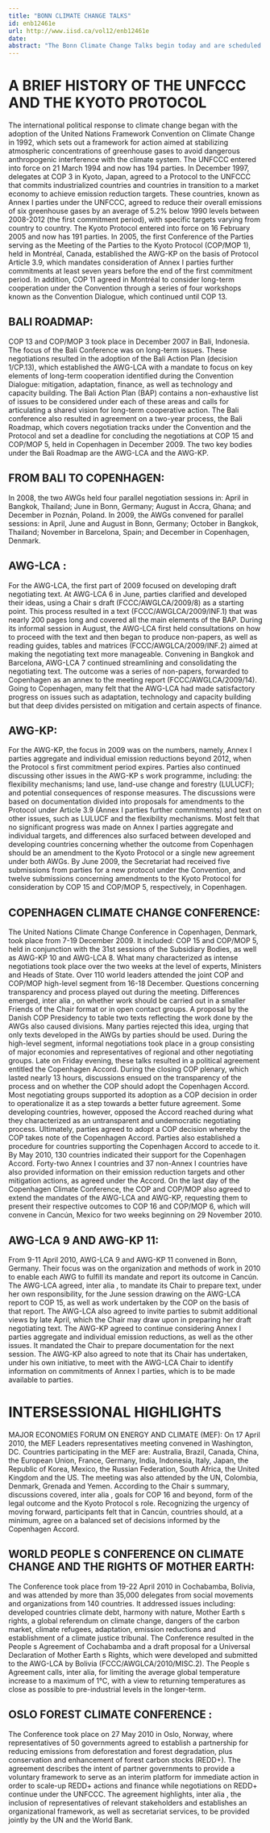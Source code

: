 ```yaml
---
title: "BONN CLIMATE CHANGE TALKS"
id: enb12461e
url: http://www.iisd.ca/vol12/enb12461e
date: 
abstract: "The Bonn Climate Change Talks begin today and are scheduled to conclude on Friday, 11 June 2010. The meeting will include the 32nd sessions of the Subsidiary Bodies of the United Nations Framework Convention on Climate Change (UNFCCC), the tenth session of the Ad Hoc Working Group on Long-term Cooperative Action under the UNFCCC (AWG-LCA 10) and the twelfth session of the Ad Hoc Working Group on Further Commitments for Annex I Parties under the Kyoto Protocol (AWG-KP 12). The main item on the AWG-KP s agenda focuses on further commitments by Annex I parties. The AWG-KP is expected to work based on documentation prepared by the Chair to facilitate negotiations (FCCC/KP/AWG/2010/6 and Adds.1-5). The AWG-LCA s agenda focuses on preparation of an outcome to be presented to the sixteenth Conference of the Parties (COP 16) and parties are expected to consider a new text by the Chair to facilitate negotiations (FCCC/AWGLCA/2010/6). The Subsidiary Body for Implementation (SBI) will consider issues including national communications and reporting, the financial mechanism and capacity building. The Subsidiary Body for Scientific and Technological Advice (SBSTA) will consider, inter alia , methodological issues, technology transfer and the Nairobi work programme on impacts, vulnerability and adaptation to climate change."
---
```


# A BRIEF HISTORY OF THE UNFCCC AND THE KYOTO PROTOCOL

The international political response to climate change began with the adoption of the United Nations Framework Convention on Climate Change in 1992, which sets out a framework for action aimed at stabilizing atmospheric concentrations of greenhouse gases to avoid dangerous anthropogenic interference with the climate system. The UNFCCC entered into force on 21 March 1994 and now has 194 parties. In December 1997, delegates at COP 3 in Kyoto, Japan, agreed to a Protocol to the UNFCCC that commits industrialized countries and countries in transition to a market economy to achieve emission reduction targets. These countries, known as Annex I parties under the UNFCCC, agreed to reduce their overall emissions of six greenhouse gases by an average of 5.2% below 1990 levels between 2008-2012 (the first commitment period), with specific targets varying from country to country. The Kyoto Protocol entered into force on 16 February 2005 and now has 191 parties. In 2005, the first Conference of the Parties serving as the Meeting of the Parties to the Kyoto Protocol (COP/MOP 1), held in Montréal, Canada, established the AWG-KP on the basis of Protocol Article 3.9, which mandates consideration of Annex I parties further commitments at least seven years before the end of the first commitment period. In addition, COP 11 agreed in Montréal to consider long-term cooperation under the Convention through a series of four workshops known as the Convention Dialogue, which continued until COP 13.

## BALI ROADMAP:

COP 13 and COP/MOP 3 took place in December 2007 in Bali, Indonesia. The focus of the Bali Conference was on long-term issues. These negotiations resulted in the adoption of the Bali Action Plan (decision 1/CP.13), which established the AWG-LCA with a mandate to focus on key elements of long-term cooperation identified during the Convention Dialogue: mitigation, adaptation, finance, as well as technology and capacity building. The Bali Action Plan (BAP) contains a non-exhaustive list of issues to be considered under each of these areas and calls for articulating a shared vision for long-term cooperative action. The Bali conference also resulted in agreement on a two-year process, the Bali Roadmap, which covers negotiation tracks under the Convention and the Protocol and set a deadline for concluding the negotiations at COP 15 and COP/MOP 5, held in Copenhagen in December 2009. The two key bodies under the Bali Roadmap are the AWG-LCA and the AWG-KP.

## FROM BALI TO COPENHAGEN:

In 2008, the two AWGs held four parallel negotiation sessions in: April in Bangkok, Thailand; June in Bonn, Germany; August in Accra, Ghana; and December in Poznán, Poland. In 2009, the AWGs convened for parallel sessions: in April, June and August in Bonn, Germany; October in Bangkok, Thailand; November in Barcelona, Spain; and December in Copenhagen, Denmark.

## AWG-LCA :

For the AWG-LCA, the first part of 2009 focused on developing draft negotiating text. At AWG-LCA 6 in June, parties clarified and developed their ideas, using a Chair s draft (FCCC/AWGLCA/2009/8) as a starting point. This process resulted in a text (FCCC/AWGLCA/2009/INF.1) that was nearly 200 pages long and covered all the main elements of the BAP. During its informal session in August, the AWG-LCA first held consultations on how to proceed with the text and then began to produce non-papers, as well as reading guides, tables and matrices (FCCC/AWGLCA/2009/INF.2) aimed at making the negotiating text more manageable. Convening in Bangkok and Barcelona, AWG-LCA 7 continued streamlining and consolidating the negotiating text. The outcome was a series of non-papers, forwarded to Copenhagen as an annex to the meeting report (FCCC/AWGLCA/2009/14). Going to Copenhagen, many felt that the AWG-LCA had made satisfactory progress on issues such as adaptation, technology and capacity building but that deep divides persisted on mitigation and certain aspects of finance.

## AWG-KP:

For the AWG-KP, the focus in 2009 was on the numbers, namely, Annex I parties aggregate and individual emission reductions beyond 2012, when the Protocol s first commitment period expires. Parties also continued discussing other issues in the AWG-KP s work programme, including: the flexibility mechanisms; land use, land-use change and forestry (LULUCF); and potential consequences of response measures. The discussions were based on documentation divided into proposals for amendments to the Protocol under Article 3.9 (Annex I parties further commitments) and text on other issues, such as LULUCF and the flexibility mechanisms. Most felt that no significant progress was made on Annex I parties aggregate and individual targets, and differences also surfaced between developed and developing countries concerning whether the outcome from Copenhagen should be an amendment to the Kyoto Protocol or a single new agreement under both AWGs. By June 2009, the Secretariat had received five submissions from parties for a new protocol under the Convention, and twelve submissions concerning amendments to the Kyoto Protocol for consideration by COP 15 and COP/MOP 5, respectively, in Copenhagen.

## COPENHAGEN CLIMATE CHANGE CONFERENCE:

The United Nations Climate Change Conference in Copenhagen, Denmark, took place from 7-19 December 2009. It included: COP 15 and COP/MOP 5, held in conjunction with the 31st sessions of the Subsidiary Bodies, as well as AWG-KP 10 and AWG-LCA 8. What many characterized as intense negotiations took place over the two weeks at the level of experts, Ministers and Heads of State. Over 110 world leaders attended the joint COP and COP/MOP high-level segment from 16-18 December. Questions concerning transparency and process played out during the meeting. Differences emerged, inter alia , on whether work should be carried out in a smaller Friends of the Chair format or in open contact groups. A proposal by the Danish COP Presidency to table two texts reflecting the work done by the AWGs also caused divisions. Many parties rejected this idea, urging that only texts developed in the AWGs by parties should be used. During the high-level segment, informal negotiations took place in a group consisting of major economies and representatives of regional and other negotiating groups. Late on Friday evening, these talks resulted in a political agreement entitled the Copenhagen Accord. During the closing COP plenary, which lasted nearly 13 hours, discussions ensued on the transparency of the process and on whether the COP should adopt the Copenhagen Accord. Most negotiating groups supported its adoption as a COP decision in order to operationalize it as a step towards a better future agreement. Some developing countries, however, opposed the Accord reached during what they characterized as an untransparent and undemocratic negotiating process. Ultimately, parties agreed to adopt a COP decision whereby the COP takes note of the Copenhagen Accord. Parties also established a procedure for countries supporting the Copenhagen Accord to accede to it. By May 2010, 130 countries indicated their support for the Copenhagen Accord. Forty-two Annex I countries and 37 non-Annex I countries have also provided information on their emission reduction targets and other mitigation actions, as agreed under the Accord. On the last day of the Copenhagen Climate Conference, the COP and COP/MOP also agreed to extend the mandates of the AWG-LCA and AWG-KP, requesting them to present their respective outcomes to COP 16 and COP/MOP 6, which will convene in Cancún, Mexico for two weeks beginning on 29 November 2010.

## AWG-LCA 9 AND AWG-KP 11:

From 9-11 April 2010, AWG-LCA 9 and AWG-KP 11 convened in Bonn, Germany. Their focus was on the organization and methods of work in 2010 to enable each AWG to fulfill its mandate and report its outcome in Cancún. The AWG-LCA agreed, inter alia , to mandate its Chair to prepare text, under her own responsibility, for the June session drawing on the AWG-LCA report to COP 15, as well as work undertaken by the COP on the basis of that report. The AWG-LCA also agreed to invite parties to submit additional views by late April, which the Chair may draw upon in preparing her draft negotiating text. The AWG-KP agreed to continue considering Annex I parties aggregate and individual emission reductions, as well as the other issues. It mandated the Chair to prepare documentation for the next session. The AWG-KP also agreed to note that its Chair has undertaken, under his own initiative, to meet with the AWG-LCA Chair to identify information on commitments of Annex I parties, which is to be made available to parties.

# INTERSESSIONAL HIGHLIGHTS

MAJOR ECONOMIES FORUM ON ENERGY AND CLIMATE (MEF): On 17 April 2010, the MEF Leaders representatives meeting convened in Washington, DC. Countries participating in the MEF are: Australia, Brazil, Canada, China, the European Union, France, Germany, India, Indonesia, Italy, Japan, the Republic of Korea, Mexico, the Russian Federation, South Africa, the United Kingdom and the US. The meeting was also attended by the UN, Colombia, Denmark, Grenada and Yemen. According to the Chair s summary, discussions covered, inter alia , goals for COP 16 and beyond, form of the legal outcome and the Kyoto Protocol s role. Recognizing the urgency of moving forward, participants felt that in Cancún, countries should, at a minimum, agree on a balanced set of decisions informed by the Copenhagen Accord.

## WORLD PEOPLE S CONFERENCE ON CLIMATE CHANGE AND THE RIGHTS OF MOTHER EARTH:

The Conference took place from 19-22 April 2010 in Cochabamba, Bolivia, and was attended by more than 35,000 delegates from social movements and organizations from 140 countries. It addressed issues including: developed countries climate debt, harmony with nature, Mother Earth s rights, a global referendum on climate change, dangers of the carbon market, climate refugees, adaptation, emission reductions and establishment of a climate justice tribunal. The Conference resulted in the People s Agreement of Cochabamba and a draft proposal for a Universal Declaration of Mother Earth s Rights, which were developed and submitted to the AWG-LCA by Bolivia (FCCC/AWGLCA/2010/MISC.2). The People s Agreement calls, inter alia, for limiting the average global temperature increase to a maximum of 1°C, with a view to returning temperatures as close as possible to pre-industrial levels in the longer-term.

## OSLO FOREST CLIMATE CONFERENCE :

The Conference took place on 27 May 2010 in Oslo, Norway, where representatives of 50 governments agreed to establish a partnership for reducing emissions from deforestation and forest degradation, plus conservation and enhancement of forest carbon stocks (REDD+). The agreement describes the intent of partner governments to provide a voluntary framework to serve as an interim platform for immediate action in order to scale-up REDD+ actions and finance while negotiations on REDD+ continue under the UNFCCC. The agreement highlights, inter alia , the inclusion of representatives of relevant stakeholders and establishes an organizational framework, as well as secretariat services, to be provided jointly by the UN and the World Bank.